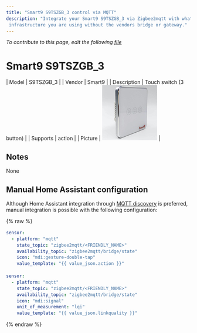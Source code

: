 ```yaml
---
title: "Smart9 S9TSZGB_3 control via MQTT"
description: "Integrate your Smart9 S9TSZGB_3 via Zigbee2mqtt with whatever smart home
 infrastructure you are using without the vendors bridge or gateway."
---
```


*To contribute to this page, edit the following
[file](https://github.com/Koenkk/zigbee2mqtt.io/blob/master/docs/devices/S9TSZGB_3.md)*

# Smart9 S9TSZGB_3

| Model | S9TSZGB_3  |
| Vendor  | Smart9  |
| Description | Touch switch (3 button) |
| Supports | action |
| Picture | ![Smart9 S9TSZGB_3](../images/devices/S9TSZGB_3.jpg) |

## Notes

None

## Manual Home Assistant configuration
Although Home Assistant integration through [MQTT discovery](../integration/home_assistant) is preferred,
manual integration is possible with the following configuration:


{% raw %}
```yaml
sensor:
  - platform: "mqtt"
    state_topic: "zigbee2mqtt/<FRIENDLY_NAME>"
    availability_topic: "zigbee2mqtt/bridge/state"
    icon: "mdi:gesture-double-tap"
    value_template: "{{ value_json.action }}"

sensor:
  - platform: "mqtt"
    state_topic: "zigbee2mqtt/<FRIENDLY_NAME>"
    availability_topic: "zigbee2mqtt/bridge/state"
    icon: "mdi:signal"
    unit_of_measurement: "lqi"
    value_template: "{{ value_json.linkquality }}"
```
{% endraw %}


